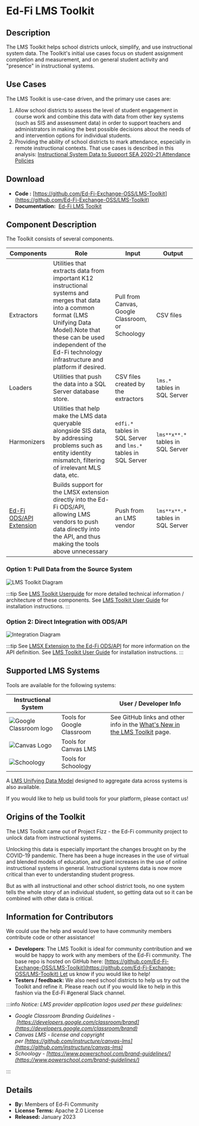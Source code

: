 # Ed-Fi LMS Toolkit

## Description

The LMS Toolkit helps school districts unlock, simplify, and use instructional system data. The Toolkit's initial use cases focus on student assignment completion and measurement, and on general student activity and "presence" in instructional systems.

## Use Cases

The LMS Toolkit is use-case driven, and the primary use cases are:

1. Allow school districts to assess the level of student engagement in course work and combine this data with data from other key systems (such as SIS and assessment data) in order to support teachers and administrators in making the best possible decisions about the needs of and intervention options for individual students.
2. Providing the ability of school districts to mark attendance, especially in remote instructional contexts. That use cases is described in this analysis: [Instructional System Data to Support SEA 2020-21 Attendance Policies](https://edfi.atlassian.net/wiki/display/TT/Instructional+System+Data+to+Support+SEA+2020-21+Attendance+Policies)

## Download

* **Code :** [https://github.com/Ed-Fi-Exchange-OSS/LMS-Toolkit](https://github.com/Ed-Fi-Exchange-OSS/LMS-Toolkit)
* **Documentation:**  [Ed-Fi LMS Toolkit](./lms-toolkit-user-guide/readme.md)

## Component Description

The Toolkit consists of several components.

| Components | Role | Input | Output |
| --- | --- | --- | --- |
| Extractors | Utilities that extracts data from important K12 instructional systems and merges that data into a common format (LMS Unifying Data Model).Note that these can be used independent of the Ed-Fi technology infrastructure and platform if desired. | Pull from Canvas, Google Classroom, or Schoology | CSV files |
| Loaders | Utilities that push the data into a SQL Server database store. | CSV files created by the extractors | `lms.*`  tables in SQL Server |
| Harmonizers | Utilities that help make the LMS data queryable alongside SIS data, by addressing problems such as entity identity mismatch, filtering of irrelevant MLS data, etc. | `edfi.*`  tables in SQL Server and `lms.*`  tables in SQL Server | `lms**x**.*`  tables in SQL Server |
| [Ed-Fi ODS/API Extension](./lmsx-extension-to-the-ed-fi-odsapi.md) | Builds support for the LMSX extension directly into the Ed-Fi ODS/API, allowing LMS vendors to push data directly into the API, and thus making the tools above unnecessary | Push from an LMS vendor | `lms**x**.*`  tables in SQL Server |

### Option 1: Pull Data from the Source System

![LMS Toolkit Diagram](https://edfidocs.blob.core.windows.net/$web/img/edfi-exchange/technology/image2023-1-24_21-48-41.png)

:::tip
See [LMS Toolkit Userguide](./lms-toolkit-user-guide/readme.md) for more detailed technical information / architecture of these components. See [LMS Toolkit User Guide](./lms-toolkit-user-guide/readme.md) for installation instructions.
:::

### Option 2: Direct Integration with ODS/API

![Integration Diagram](https://edfidocs.blob.core.windows.net/$web/img/edfi-exchange/technology/image2022-1-25_14-39-17.png)

:::tip
See [LMSX Extension to the Ed-Fi ODS/API](./lmsx-extension-to-the-ed-fi-odsapi.md) for more information on the API definition. See [LMS Toolkit User Guide](./lms-toolkit-user-guide/readme.md) for installation instructions.
:::

## Supported LMS Systems

Tools are available for the following systems:

| Instructional System |     | User / Developer Info |
| --- | --- | --- |
| ![Google Classroom logo](https://edfidocs.blob.core.windows.net/$web/img/edfi-exchange/technology/Google_Classroom_Logo.png) | Tools for Google Classroom | See GitHub links and other info in the [What's New in the LMS Toolkit](./whats-new-in-the-lms-toolkit.md) page. |
| ![Canvas Logo](https://edfidocs.blob.core.windows.net/$web/img/edfi-exchange/technology/canvas-logo.png) | Tools for Canvas LMS |
| ![Schoology](https://edfidocs.blob.core.windows.net/$web/img/edfi-exchange/technology/schoology-logo.png) | Tools for Schoology |

A [LMS Unifying Data Model](./lms-unifying-data-model/readme.md) designed to aggregate data across systems is also available.

If you would like to help us build tools for your platform, please contact us!

## Origins of the Toolkit

The LMS Toolkit came out of Project Fizz - the Ed-Fi community project to unlock data from instructional systems.

Unlocking this data is especially important the changes brought on by the COVID-19 pandemic. There has been a huge increases in the use of virtual and blended models of education, and giant increases in the use of online instructional systems in general. Instructional systems data is now more critical than ever to understanding student progress.

But as with all instructional and other school district tools, no one system tells the whole story of an individual student, so getting data out so it can be combined with other data is critical.

## Information for Contributors

We could use the help and would love to have community members contribute code or other assistance!

* **Developers**: The LMS Toolkit is ideal for community contribution and we would be happy to work with any members of the Ed-Fi community. The base repo is hosted on GitHub here: [https://github.com/Ed-Fi-Exchange-OSS/LMS-Toolkit](https://github.com/Ed-Fi-Exchange-OSS/LMS-Toolkit) Let us know if you would like to help!
* **Testers / feedback:** We also need school districts to help us try out the Toolkit and refine it. Please reach out if you would like to help in this fashion via the Ed-Fi #general Slack channel.

:::info
 _Notice: LMS provider_ _application logos used per these guidelines:_

* _Google Classroom Branding Guidelines - [https://developers.google.com/classroom/brand](https://developers.google.com/classroom/brand)_
* _Canvas LMS - license and copyright per [https://github.com/instructure/canvas-lms](https://github.com/instructure/canvas-lms)_
* _Schoology - [https://www.powerschool.com/brand-guidelines/](https://www.powerschool.com/brand-guidelines/)_

:::

## Details

* **By:** Members of Ed-Fi Community
* **License Terms:** Apache 2.0 License
* **Released:** January 2023
